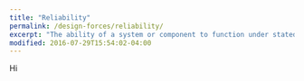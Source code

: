 ```yaml
---
title: "Reliability"
permalink: /design-forces/reliability/
excerpt: "The ability of a system or component to function under stated conditions for a specified period of time. Reliability refers to the consistency of the results provided by a system."
modified: 2016-07-29T15:54:02-04:00
---
```


Hi
